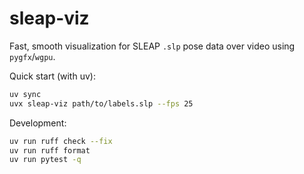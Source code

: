 # sleap-viz

Fast, smooth visualization for SLEAP `.slp` pose data over video using `pygfx`/`wgpu`.

Quick start (with uv):

```bash
uv sync
uvx sleap-viz path/to/labels.slp --fps 25
```

Development:

```bash
uv run ruff check --fix
uv run ruff format
uv run pytest -q
```